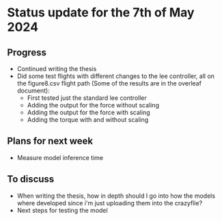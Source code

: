 # Status update for the 7th of May 2024

## Progress
- Continued writing the thesis
- Did some test flights with different changes to the lee controller, all on the figure8.csv flight path (Some of the results are in the overleaf document):
    - First tested just the standard lee controller
    - Adding the output for the force without scaling
    - Adding the output for the force with scaling
    - Adding the torque with and without scaling

## Plans for next week
- Measure model inference time

## To discuss
- When writing the thesis, how in depth should I go into how the models where developed since i'm just uploading them into the crazyflie?
- Next steps for testing the model
